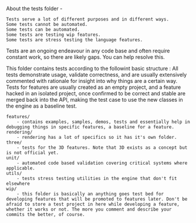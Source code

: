 About the tests folder - 

	Tests serve a lot of different purposes and in different ways.
	Some tests cannot be automated. 
	Some tests can be automated.
	Some tests are testing wip features.
	Some tests are stress testing the language features.

Tests are an ongoing endeavour in any code base and often require constant work, so there are likely gaps. You can help resolve this.

This folder contains tests according to the followint basic structure :
All tests demonstrate usage, validate correctness, and are usually extensively commented with rationale for insight into why things are a certain way. 
Tests for features are usually created as an empty project, and a feature hacked in an isolated project, once confirmed to be correct and stable are merged back into the API, 
making the test case to use the new classes in the engine as a baseline test.

	features/
		- contains examples, samples, demos, tests and essentially help in debugging things in specific features, a baseline for a feature.
	rendering/
		- rendering has a lot of specifics so it has it's own folder. 
	three/
		- tests for the 3D features. Note that 3D exists as a concept but is not official yet.
	unit/
		- automated code based validation covering critical systems where applicable.
	utils/
		- tests stress testing utilities in the engine that don't fit elsewhere
	wip/
		- this folder is basically an anything goes test bed for developing features that will be promoted to features later. Don't be afraid to store a test project in here while developing a feature, whether it works or not. The more you comment and describe your commits the better, of course.

